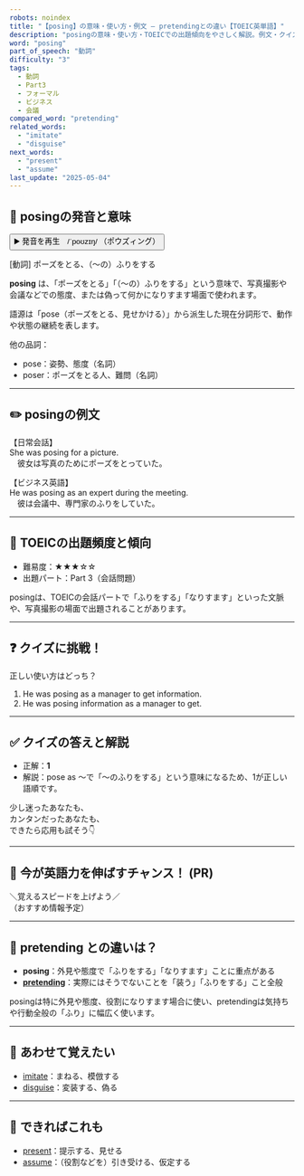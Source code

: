 ```yaml
---
robots: noindex
title: "【posing】の意味・使い方・例文 ― pretendingとの違い【TOEIC英単語】"
description: "posingの意味・使い方・TOEICでの出題傾向をやさしく解説。例文・クイズ付きでpretendingとの違いもわかりやすく学べます。"
word: "posing"
part_of_speech: "動詞"
difficulty: "3"
tags:
  - 動詞
  - Part3
  - フォーマル
  - ビジネス
  - 会議
compared_word: "pretending"
related_words:
  - "imitate"
  - "disguise"
next_words:
  - "present"
  - "assume"
last_update: "2025-05-04"
---
```


## 🔰 posingの発音と意味

<button class="play-audio" onclick="playTTS('posing')">
  <span class="play-audio-main">
    ▶️ 発音を再生　/ˈpoʊzɪŋ/
  </span>
  <span class="play-audio-sub">
    （ポウズィング）
  </span>
</button>

[動詞] ポーズをとる、（～の）ふりをする

**posing** は、「ポーズをとる」「（～の）ふりをする」という意味で、写真撮影や会議などでの態度、または偽って何かになりすます場面で使われます。

語源は「pose（ポーズをとる、見せかける）」から派生した現在分詞形で、動作や状態の継続を表します。

他の品詞：  
- pose：姿勢、態度（名詞）
- poser：ポーズをとる人、難問（名詞）

---

## ✏️ posingの例文

【日常会話】  
She was posing for a picture.  
　彼女は写真のためにポーズをとっていた。

【ビジネス英語】  
He was posing as an expert during the meeting.  
　彼は会議中、専門家のふりをしていた。

---

## 🎯 TOEICの出題頻度と傾向

- 難易度：★★★☆☆
- 出題パート：Part 3（会話問題）

posingは、TOEICの会話パートで「ふりをする」「なりすます」といった文脈や、写真撮影の場面で出題されることがあります。

---

## ❓ クイズに挑戦！

正しい使い方はどっち？

1. He was posing as a manager to get information.  
2. He was posing information as a manager to get.

---

## ✅ クイズの答えと解説

- 正解：**1**
- 解説：pose as ～で「～のふりをする」という意味になるため、1が正しい語順です。

少し迷ったあなたも、  
カンタンだったあなたも、  
できたら応用も試そう👇️

---

## 🚀 今が英語力を伸ばすチャンス！ (PR)

<div class="info-center">
＼覚えるスピードを上げよう／<br>  
（おすすめ情報予定）
</div>

---

## 🤔  pretending との違いは？

- **posing**：外見や態度で「ふりをする」「なりすます」ことに重点がある
- **[pretending](/pretending)**：実際にはそうでないことを「装う」「ふりをする」こと全般

posingは特に外見や態度、役割になりすます場合に使い、pretendingは気持ちや行動全般の「ふり」に幅広く使います。

---

## 🧩 あわせて覚えたい

- [imitate](/imitate)：まねる、模倣する
- [disguise](/disguise)：変装する、偽る

---

## 📖 できればこれも

- [present](/present)：提示する、見せる
- [assume](/assume)：（役割などを）引き受ける、仮定する

<!-- cvid: aid44_bid17 -->
